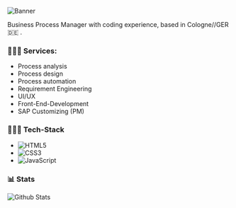 ![Banner](https://i.ibb.co/tmPY72Z/Marc-Becker-Banner-2.png)

Business Process Manager with coding experience, based in Cologne//GER 🇩🇪 .


### 👨🏼‍🔧  Services:

- Process analysis
- Process design
- Process automation
- Requirement Engineering
- UI/UX
- Front-End-Development
- SAP Customizing (PM)


### 👨🏼‍💻 Tech-Stack

- ![HTML5](https://img.shields.io/badge/-HTML5-E34F26?style=flat-square&logo=html5&logoColor=white)
- ![CSS3](https://img.shields.io/badge/-CSS3-1572B6?style=flat-square&logo=css3)
- ![JavaScript](https://img.shields.io/badge/-JavaScript-black?style=flat-square&logo=javascript)

### 📊 Stats


![Github Stats](https://github-readme-stats.vercel.app/api?username=edanum&count_private=true&show_icons=true&include_all_commits=true)
